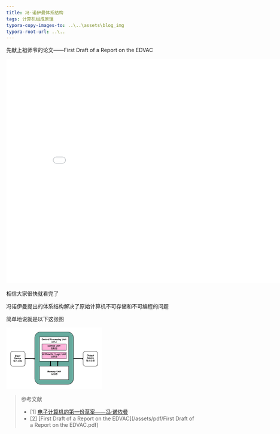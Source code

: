 ```yaml
---
title: 冯·诺伊曼体系结构
tags: 计算机组成原理
typora-copy-images-to: ..\..\assets\blog_img
typora-root-url: ..\..
---
```


先献上祖师爷的论文——First Draft of a Report on the EDVAC

<embed src="/assets/pdf/First Draft of a Report on the EDVAC.pdf" width="850" height="600">

相信大家很快就看完了

冯诺伊曼提出的体系结构解决了原始计算机不可存储和不可编程的问题

简单地说就是以下这张图

<img src="/assets/blog_img/fa8e0e3c96a70cc07b4f0490bfe66f2b.jpeg" alt="img" style="zoom: 25%;" />

> 参考文献
>
> - [1]  [电子计算机的第一份草案——冯·诺依曼](https://en.wikipedia.org/wiki/First_Draft_of_a_Report_on_the_EDVAC)
> - [2] [First Draft of a Report on the EDVAC](/assets/pdf/First Draft of a Report on the EDVAC.pdf)

